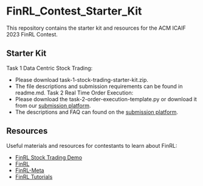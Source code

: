# FinRL_Contest_Starter_Kit
This repository contains the starter kit and resources for the ACM ICAIF 2023 FinRL Contest.

## Starter Kit
Task 1 Data Centric Stock Trading: 
* Please download task-1-stock-trading-starter-kit.zip.
* The file descriptions and submission requirements can be found in readme.md.
Task 2 Real Time Order Execution:
* Please download the task-2-order-execution-template.py or download it from our [submission platform](https://finrl-contest-2023.web.app/).
* The descriptions and FAQ can found on the [submission platform](https://finrl-contest-2023.web.app/).

## Resources
Useful materials and resources for contestants to learn about FinRL:
* [FinRL Stock Trading Demo](https://colab.research.google.com/drive/1OuItFmsY8gSDBtQYc3N5X1SD1UjHBQ9b?usp=sharing)
* [FinRL](https://github.com/AI4Finance-Foundation/FinRL)
* [FinRL-Meta](https://github.com/AI4Finance-Foundation/FinRL-Meta)
* [FinRL Tutorials](https://github.com/AI4Finance-Foundation/FinRL-Tutorials)


